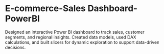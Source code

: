 # E-commerce-Sales Dashboard-PowerBI
Designed an interactive Power BI dashboard to track sales, customer segments, and regional insights. Created data models, used DAX calculations, and built slicers for dynamic exploration to support data-driven decisions.
